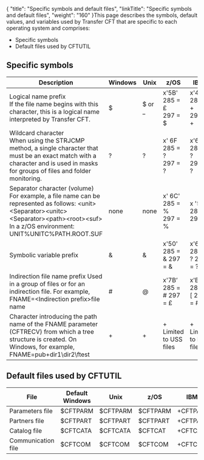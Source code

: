 {
    "title": "Specific symbols and default files",
    "linkTitle": "Specific symbols and default files",
    "weight": "160"
}This
page describes the symbols, default values, and variables used by Transfer
CFT that are specific to each operating system and comprises:

-   Specific
    symbols
-   Default
    files used by CFTUTIL

## Specific symbols


| Description  | Windows  | Unix  | z/OS  | IBM i  |
| --- | --- | --- | --- | --- |
|  Logical name prefix<br/>If the file name begins with this character, this is a logical name interpreted by Transfer CFT.  | $  | $ or _  |  x'5B'<br/>285 = £<br/>297 = $  |  x'4E'<br/>285 = +<br/>297 = +  |
|  Wildcard character<br/>When using the STRJCMP method, a single character that must be an exact match with a character and is used in masks for groups of files and folder monitoring.  | ?  | ?  |  x' 6F<br/>285 = ?<br/>297 = ?  |  x'6F'<br/>285 = ?<br/>297 = ?  |
|  Separator character (volume)<br/>For example, a file name can be represented as follows: &lt;unit&gt;&lt;Separator&gt;&lt;unitc&gt;&lt;Separator&gt;&lt;path&gt;&lt;root&gt;&lt;suf&gt;<br/>In a z/OS environment: UNIT%UNITC%PATH.ROOT.SUF  | none  | none  |  x' 6C'<br/>285 = %<br/>297 = %  |  x '5E'<br/>285 = ;<br/>297 = ;  |
| Symbolic variable prefix  | &amp;  | &amp;  |  x'50' 285 = &amp; 297 = &amp;  |  x'6F' 285 = ? 297 = ?  |
|  Indirection file name prefix Used in a group of files or for an indirection file. For example, FNAME=&lt;Indirection prefix&gt;file name  | #  | @  |  x'7B’ 285 = # 297 = £  |  x'B1' 285 = [ 297 = #  |
|  Character introducing the path name of the FNAME parameter (CFTRECV) from which a tree structure is created. On Windows, for example, FNAME=pub\+dir1\dir2\ftest  | +  | +  |  + Limited to USS files  |  +   Limited to HFS files  |


## Default files used by CFTUTIL


|  File  |  Default<br/>Windows  |  Unix  |  z/OS  |  IBM i  |
| --- | --- | --- | --- | --- |
|  Parameters file  |  $CFTPARM  |  $CFTPARM  |  $CFTPARM  |  +CFTPARM  |
|  Partners file  |  $CFTPART  |  $CFTPART  |  $CFTPART  |  +CFTPART  |
|  Catalog file  |  $CFTCATA  |  $CFTCATA  |  $CFTCAT  |  +CFTCAT  |
|  Communication file  |  $CFTCOM  |  $CFTCOM  |  $CFTCOM  |  +CFTCOM  |

